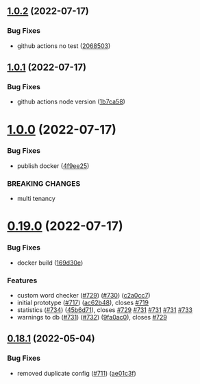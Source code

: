 ## [1.0.2](https://github.com/EddieHubCommunity/EddieBot/compare/v1.0.1...v1.0.2) (2022-07-17)


### Bug Fixes

* github actions no test ([2068503](https://github.com/EddieHubCommunity/EddieBot/commit/206850334f6a0f3f9ede46b0de1fa289b6dda41e))



## [1.0.1](https://github.com/EddieHubCommunity/EddieBot/compare/v1.0.0...v1.0.1) (2022-07-17)


### Bug Fixes

* github actions node version ([1b7ca58](https://github.com/EddieHubCommunity/EddieBot/commit/1b7ca5859e5e2d23bb0fde4f5f82a4aacc834fd4))



# [1.0.0](https://github.com/EddieHubCommunity/EddieBot/compare/v0.19.0...v1.0.0) (2022-07-17)


### Bug Fixes

* publish docker ([4f9ee25](https://github.com/EddieHubCommunity/EddieBot/commit/4f9ee2563601088d6a7c8c468820f6eae185d59b))


### BREAKING CHANGES

* multi tenancy



# [0.19.0](https://github.com/EddieHubCommunity/EddieBot/compare/v0.18.1...v0.19.0) (2022-07-17)


### Bug Fixes

* docker build ([169d30e](https://github.com/EddieHubCommunity/EddieBot/commit/169d30e3367735f11b49ff3599c5f91982b6be7e))


### Features

* custom word checker ([#729](https://github.com/EddieHubCommunity/EddieBot/issues/729)) ([#730](https://github.com/EddieHubCommunity/EddieBot/issues/730)) ([c2a0cc7](https://github.com/EddieHubCommunity/EddieBot/commit/c2a0cc73e1f4b1b587a92903ad619342d2306f83))
* initial prototype ([#717](https://github.com/EddieHubCommunity/EddieBot/issues/717)) ([ac62b48](https://github.com/EddieHubCommunity/EddieBot/commit/ac62b485b0790fbcddbb28fe55311f6192ed3f56)), closes [#719](https://github.com/EddieHubCommunity/EddieBot/issues/719)
* statistics ([#734](https://github.com/EddieHubCommunity/EddieBot/issues/734)) ([45b6d71](https://github.com/EddieHubCommunity/EddieBot/commit/45b6d71203a0e826ca597e2dbd7e26c37a605195)), closes [#729](https://github.com/EddieHubCommunity/EddieBot/issues/729) [#731](https://github.com/EddieHubCommunity/EddieBot/issues/731) [#731](https://github.com/EddieHubCommunity/EddieBot/issues/731) [#731](https://github.com/EddieHubCommunity/EddieBot/issues/731) [#733](https://github.com/EddieHubCommunity/EddieBot/issues/733)
* warnings to db ([#731](https://github.com/EddieHubCommunity/EddieBot/issues/731)) ([#732](https://github.com/EddieHubCommunity/EddieBot/issues/732)) ([9fa0ac0](https://github.com/EddieHubCommunity/EddieBot/commit/9fa0ac0f6faebbe9a344ba42518c6ce93cc563d2)), closes [#729](https://github.com/EddieHubCommunity/EddieBot/issues/729)



## [0.18.1](https://github.com/EddieHubCommunity/EddieBot/compare/v0.18.0...v0.18.1) (2022-05-04)


### Bug Fixes

* removed duplicate config ([#711](https://github.com/EddieHubCommunity/EddieBot/issues/711)) ([ae01c3f](https://github.com/EddieHubCommunity/EddieBot/commit/ae01c3f8803814cdca0b74881c1237b70281f7ac))



